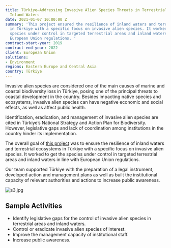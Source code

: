 ```yaml
---
title: Türkiye—Addressing Invasive Alien Species Threats in Terrestrial Areas and
  Inland Waters
date: 2021-01-07 10:00:00 Z
summary: 'This project ensured the resilience of inland waters and terrestrial ecosystems
  in Türkiye with a specific focus on invasive alien species. It worked to get the
  species under control in targeted terrestrial areas and inland waters in line with
  European Union regulations. '
contract-start-year: 2019
contract-end-year: 2022
client: European Union
solutions:
- Environment
regions: Eastern Europe and Central Asia
country: Türkiye
---
```


Invasive alien species are considered one of the main causes of marine and coastal biodiversity loss in Türkiye, posing one of the principal threats to coastal development in the country. Besides impacting native species and ecosystems, invasive alien species can have negative economic and social effects, as well as affect public health.

Identification, eradication, and management of invasive alien species are cited in Türkiye’s National Strategy and Action Plan for Biodiversity. However, legislative gaps and lack of coordination among institutions in the country hinder its implementation.

The overall goal of [this project](http://teriasturk.org/) was to ensure the resilience of inland waters and terrestrial ecosystems in Türkiye with a specific focus on invasive alien species. It worked to get the species under control in targeted terrestrial areas and inland waters in line with European Union regulations.

Our team supported Türkiye with the preparation of a legal instrument, developed action and management plans as well as built the institutional capacity of relevant authorities and actions to increase public awareness.

![s3.jpg](/uploads/s3.jpg)

## Sample Activities

* Identify legislative gaps for the control of invasive alien species in terrestrial areas and inland waters.
* Control or eradicate invasive alien species of interest.
* Improve the management capacity of institutional staff.
* Increase public awareness.

